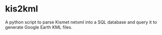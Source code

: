 # kis2kml
A python script to parse Kismet netxml into a SQL database and query it to generate Google Earth KML files.
